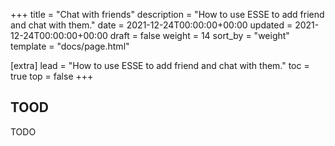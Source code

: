 +++
title = "Chat with friends"
description = "How to use ESSE to add friend and chat with them."
date = 2021-12-24T00:00:00+00:00
updated = 2021-12-24T00:00:00+00:00
draft = false
weight = 14
sort_by = "weight"
template = "docs/page.html"

[extra]
lead = "How to use ESSE to add friend and chat with them."
toc = true
top = false
+++

## TOOD

TODO
